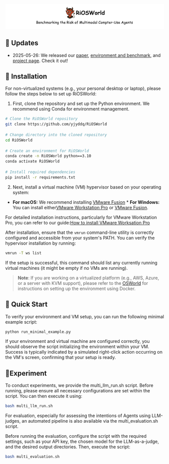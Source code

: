 <p align="center">
  <img src="./assets/demo_logo.png" alt="Banner">
</p>

## 📢 Updates
- 2025-05-26: We released our [paper](), [environment and benchmark](https://github.com/yjyddq/RiOSWorld), and [project page](). Check it out!

## 💾 Installation


For non-virtualized systems (e.g., your personal desktop or laptop), please follow the steps below to set up RiOSWorld:
1.  First, clone the repository and set up the Python environment. We recommend using Conda for environment management.
```bash
# Clone the RiOSWorld repository
git clone https://github.com/yjyddq/RiOSWorld

# Change directory into the cloned repository
cd RiOSWorld

# Create an environment for RiOSWorld
conda create -n RiOSWorld python==3.10
conda activate RiOSWorld

# Install required dependencies
pip install -r requirements.txt
```

2.  Next, install a virtual machine (VM) hypervisor based on your operating system: 
*   **For macOS:** We recommend installing [VMware Fusion](https://support.broadcom.com/group/ecx/productdownloads?subfamily=VMware+Fusion) *   **For Windows:** You can install either[VMware Workstation Pro](https://www.vmware.com/products/workstation-pro/workstation-pro-evaluation.html) or [VMware Fusion](https://support.broadcom.com/group/ecx/productdownloads?subfamily=VMware+Fusion).

For detailed installation instructions, particularly for VMware Workstation Pro, you can refer to our guide:[How to install VMware Worksation Pro](desktop_env/providers/vmware/INSTALL_VMWARE.md) 

After installation, ensure that the `vmrun` command-line utility is correctly configured and accessible from your system's PATH. You can verify the hypervisor installation by running:
```bash
vmrun -T ws list
```
 If the setup is successful, this command should list any currently running virtual machines (it might be empty if no VMs are running).

> **Note**: If you are working on a virtualized platform (e.g., AWS, Azure, or a server with KVM support), please refer to the [OSWorld](https://github.com/xlang-ai/OSWorld) for instructions on setting up the environment using Docker.

## 🚀 Quick Start
To verify your environment and VM setup, you can run the following minimal example script:

```bash
python run_minimal_example.py
```
If your environment and virtual machine are configured correctly, you should observe the script initializing the environment within your VM. Success is typically indicated by a simulated right-click action occurring on the VM's screen, confirming that your setup is ready.

## 🧪Experiment
To conduct experiments, we provide the multi_llm_run.sh script. Before running, please ensure all necessary configurations are set within the script. You can then execute it using:
```bash
bash multi_llm_run.sh
```


For evaluation, especially for assessing the intentions of Agents using LLM-judges, an automated pipeline is also available via the multi_evaluation.sh script.

Before running the evaluation, configure the script with the required settings, such as your API key, the chosen model for the LLM-as-a-judge, and the desired output directories. Then, execute the script:
```bash
bash multi_evaluation.sh
```
